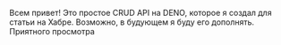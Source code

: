 Всем привет! Это простое CRUD API на DENO, которое я создал для статьи на Хабре. Возможно, в будующем я буду его дополнять. Приятного просмотра
